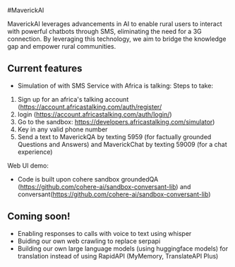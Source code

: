 #MaverickAI

MaverickAI leverages advancements in AI to enable rural users to interact with powerful chatbots through SMS, eliminating the need for a 3G connection. By leveraging this technology, we aim to bridge the knowledge gap and empower rural communities.

## Current features

- Simulation of with SMS Service with Africa is talking:
Steps to take: 
1) Sign up for an africa's talking account (https://account.africastalking.com/auth/register/
2) login (https://account.africastalking.com/auth/login/)
3) Go to the sandbox: https://developers.africastalking.com/simulator) 
4) Key in any valid phone number
5) Send a text to MaverickQA by texting 5959 (for factually grounded Questions and Answers) and MaverickChat by texting 59009 (for a chat experience)


Web UI demo:
- Code is built upon cohere sandbox groundedQA (https://github.com/cohere-ai/sandbox-conversant-lib) and conversant(https://github.com/cohere-ai/sandbox-conversant-lib)



## Coming soon!

- Enabling responses to calls with voice to text using whisper 
- Buiding our own web crawling to replace serpapi
- Building our own large language models (using huggingface models) for translation instead of using RapidAPI (MyMemory, TranslateAPI Plus)
